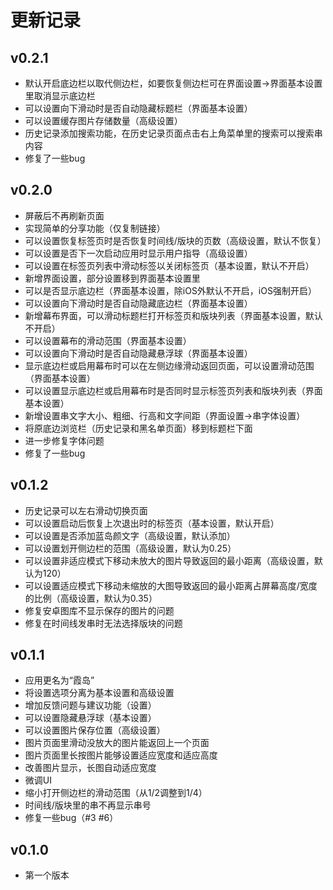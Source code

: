 # 更新记录
## v0.2.1
- 默认开启底边栏以取代侧边栏，如要恢复侧边栏可在界面设置->界面基本设置里取消显示底边栏
- 可以设置向下滑动时是否自动隐藏标题栏（界面基本设置）
- 可以设置缓存图片存储数量（高级设置）
- 历史记录添加搜索功能，在历史记录页面点击右上角菜单里的搜索可以搜索串内容
- 修复了一些bug

## v0.2.0
- 屏蔽后不再刷新页面
- 实现简单的分享功能（仅复制链接）
- 可以设置恢复标签页时是否恢复时间线/版块的页数（高级设置，默认不恢复）
- 可以设置是否下一次启动应用时显示用户指导（高级设置）
- 可以设置在标签页列表中滑动标签以关闭标签页（基本设置，默认不开启）
- 新增界面设置，部分设置移到界面基本设置里
- 可以是否显示底边栏（界面基本设置，除iOS外默认不开启，iOS强制开启）
- 可以设置向下滑动时是否自动隐藏底边栏（界面基本设置）
- 新增幕布界面，可以滑动标题栏打开标签页和版块列表（界面基本设置，默认不开启）
- 可以设置幕布的滑动范围（界面基本设置）
- 可以设置向下滑动时是否自动隐藏悬浮球（界面基本设置）
- 显示底边栏或启用幕布时可以在左侧边缘滑动返回页面，可以设置滑动范围（界面基本设置）
- 可以设置显示底边栏或启用幕布时是否同时显示标签页列表和版块列表（界面基本设置）
- 新增设置串文字大小、粗细、行高和文字间距（界面设置->串字体设置）
- 将原底边浏览栏（历史记录和黑名单页面）移到标题栏下面
- 进一步修复字体问题
- 修复了一些bug

## v0.1.2
- 历史记录可以左右滑动切换页面
- 可以设置启动后恢复上次退出时的标签页（基本设置，默认开启）
- 可以设置是否添加蓝岛颜文字（高级设置，默认添加）
- 可以设置划开侧边栏的范围（高级设置，默认为0.25）
- 可以设置非适应模式下移动未放大的图片导致返回的最小距离（高级设置，默认为120）
- 可以设置适应模式下移动未缩放的大图导致返回的最小距离占屏幕高度/宽度的比例（高级设置，默认为0.35）
- 修复安卓图库不显示保存的图片的问题
- 修复在时间线发串时无法选择版块的问题

## v0.1.1
- 应用更名为“霞岛”
- 将设置选项分离为基本设置和高级设置
- 增加反馈问题与建议功能（设置）
- 可以设置隐藏悬浮球（基本设置）
- 可以设置图片保存位置（高级设置）
- 图片页面里滑动没放大的图片能返回上一个页面
- 图片页面里长按图片能够设置适应宽度和适应高度
- 改善图片显示，长图自动适应宽度
- 微调UI
- 缩小打开侧边栏的滑动范围（从1/2调整到1/4）
- 时间线/版块里的串不再显示串号
- 修复一些bug（#3 #6）

## v0.1.0
- 第一个版本

